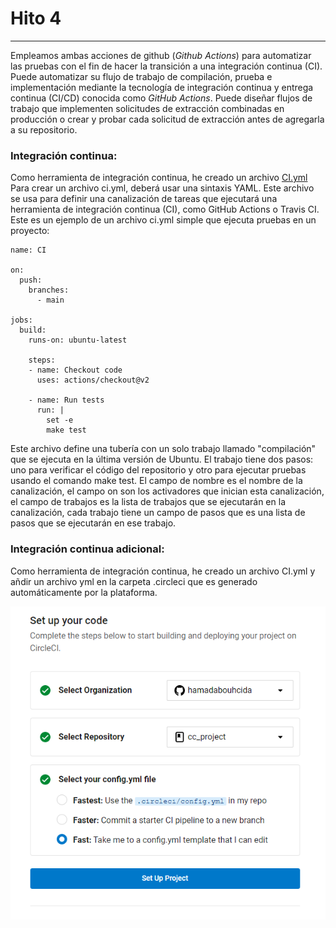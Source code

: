 # Hito 4  
---  
Empleamos ambas acciones de github (*Github Actions*) para automatizar las pruebas con el fin de hacer la transición a una integración continua (CI).
Puede automatizar su flujo de trabajo de compilación, prueba e implementación mediante la tecnología de integración continua y entrega continua (CI/CD) conocida como *GitHub Actions*. Puede diseñar flujos de trabajo que implementen solicitudes de extracción combinadas en producción o crear y probar cada solicitud de extracción antes de agregarla a su repositorio.  
### Integración continua:  
Como herramienta de integración continua, he creado un archivo [CI.yml](https://github.com/hamadabouhcida/cc_project/blob/main/.github/workflows/CI.yml)  
Para crear un archivo ci.yml, deberá usar una sintaxis YAML. Este archivo se usa para definir una canalización de tareas que ejecutará una herramienta de integración continua (CI), como GitHub Actions o Travis CI.  
Este es un ejemplo de un archivo ci.yml simple que ejecuta pruebas en un proyecto:  

```
name: CI

on:
  push:
    branches:
      - main

jobs:
  build:
    runs-on: ubuntu-latest

    steps:
    - name: Checkout code
      uses: actions/checkout@v2

    - name: Run tests
      run: |
        set -e
        make test
```  
Este archivo define una tubería con un solo trabajo llamado "compilación" que se ejecuta en la última versión de Ubuntu. El trabajo tiene dos pasos: uno para verificar el código del repositorio y otro para ejecutar pruebas usando el comando make test.
El campo de nombre es el nombre de la canalización, el campo on son los activadores que inician esta canalización, el campo de trabajos es la lista de trabajos que se ejecutarán en la canalización, cada trabajo tiene un campo de pasos que es una lista de pasos que se ejecutarán en ese trabajo.  
###  Integración continua adicional:  
Como herramienta de integración continua, he creado un archivo CI.yml y añdir un archivo yml en la carpeta .circleci que es generado automáticamente por la plataforma.   

![](https://github.com/hamadabouhcida/cc_project/blob/main/docs/imgs/CI.PNG)  


